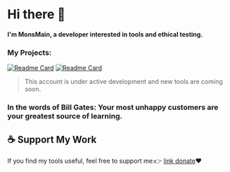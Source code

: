 # Hi there 👋

#### I'm MonsMain, a developer interested in tools and ethical testing.

### My Projects:
[![Readme Card](https://github-readme-stats.vercel.app/api/pin/?username=monsmain&repo=sms-bomber-iran)](https://github.com/monsmain/sms-bomber-iran)
[![Readme Card](https://github-readme-stats.vercel.app/api/pin/?username=monsmain&repo=ighack)](https://github.com/monsmain/ighack)
> This account is under active development and new tools are coming soon.

### In the words of Bill Gates: Your most unhappy customers are your greatest source of learning.


## ☕ Support My Work

If you find my tools useful, feel free to support me:👉 [link donate](https://monsmain.carrd.co/)❤️
